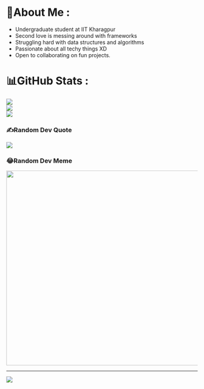 # 💫About Me :
- Undergraduate student at IIT Kharagpur
- Second love is messing around with frameworks
- Struggling hard with data structures and algorithms
- Passionate about all techy things XD
- Open to collaborating on fun projects. 
 
# 📊GitHub Stats :
![](https://github-readme-stats.vercel.app/api?username=BumbleNOVA&theme=radical&hide_border=true&include_all_commits=true&count_private=false)<br/>
![](https://github-readme-streak-stats.herokuapp.com/?user=BumbleNOVA&theme=radical&hide_border=true)<br/>
![](https://github-readme-stats.vercel.app/api/top-langs/?username=BumbleNOVA&theme=radical&hide_border=true&include_all_commits=true&count_private=false&layout=compact)

### ✍️Random Dev Quote
![](https://quotes-github-readme.vercel.app/api?type=horizontal&theme=radical)

### 😂Random Dev Meme
<img src="https://random-memer.herokuapp.com/" width="512px"/>

---
[![](https://visitcount.itsvg.in/api?id=BumbleNOVA&icon=0&color=0)](https://visitcount.itsvg.in)

